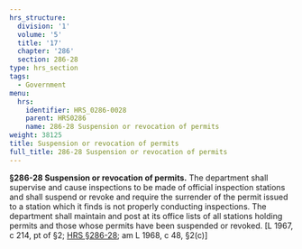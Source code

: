 ```yaml
---
hrs_structure:
  division: '1'
  volume: '5'
  title: '17'
  chapter: '286'
  section: 286-28
type: hrs_section
tags:
  - Government
menu:
  hrs:
    identifier: HRS_0286-0028
    parent: HRS0286
    name: 286-28 Suspension or revocation of permits
weight: 38125
title: Suspension or revocation of permits
full_title: 286-28 Suspension or revocation of permits
---
```

**§286-28 Suspension or revocation of permits.** The department shall supervise and cause inspections to be made of official inspection stations and shall suspend or revoke and require the surrender of the permit issued to a station which it finds is not properly conducting inspections. The department shall maintain and post at its office lists of all stations holding permits and those whose permits have been suspended or revoked. [L 1967, c 214, pt of §2; [HRS §286-28](/title-17/chapter-286/section-286-28/); am L 1968, c 48, §2(c)]